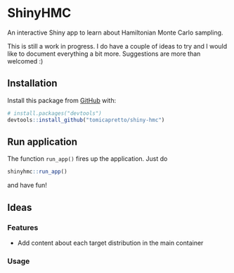 # ShinyHMC

An interactive Shiny app to learn about Hamiltonian Monte Carlo sampling.

This is still a work in progress.
I do have a couple of ideas to try and I would like to document everything a bit more.
Suggestions are more than welcomed :)

## Installation

Install this package from [GitHub](https://github.com/) with:

```r
# install.packages("devtools")
devtools::install_github("tomicapretto/shiny-hmc")
```

## Run application

The function `run_app()` fires up the application. Just do

``` r
shinyhmc::run_app()
```

and have fun!

## Ideas

### Features

* Add content about each target distribution in the main container

### Usage
